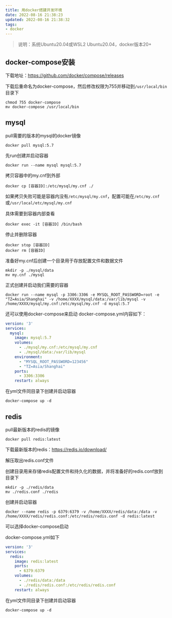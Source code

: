 ```yaml
---
title: 用docker搭建开发环境
date: 2022-08-16 21:38:23
updated: 2022-08-16 21:38:32
tags:
- docker
---
```


> 说明：系统Ubuntu20.04或WSL2 Ubuntu20.04，docker版本20+

## docker-compose安装

下载地址：https://github.com/docker/compose/releases

下载后重命名为docker-compose，然后修改权限为755并移动到`/usr/local/bin`目录下

```shell
chmod 755 docker-compose
mv docker-compose /usr/local/bin
```

## mysql

pull需要的版本的mysql的docker镜像
```shell
docker pull mysql:5.7
```

先run创建并启动容器
```shell
docker run --name mysql mysql:5.7
```

拷贝容器中的my.cnf到外部
```shell
docker cp [容器ID]:/etc/mysql/my.cnf ./
```

如果拷贝失败可能是容器内没有`/etc/mysql/my.cnf`，配置可能在`/etc/my.cnf`或`/usr/local/etc/mysql/my.cnf`

具体需要到容器内部查看
```shell
docker exec -it [容器ID] /bin/bash
```

停止并删除容器
```shell
docker stop [容器ID]
docker rm [容器ID]
```

准备好my.cnf后创建一个目录用于存放配置文件和数据文件
```shell
mkdir -p ./mysql/data
mv my.cnf ./mysql
```

正式创建并启动我们需要的容器
```shell
docker run --name mysql -p 3306:3306 -e MYSQL_ROOT_PASSWORD=root -e "TZ=Asia/Shanghai" -v /home/XXXX/mysql/data:/var/lib/mysql -v /home/XXXX/mysql/my.cnf:/etc/mysql/my.cnf -d mysql:5.7
```

还可以使用docker-compose来启动
docker-compose.yml内容如下：
```yaml
version: '3'
services:
  mysql:
    image: mysql:5.7
    volumes:
      - ./mysql/my.cnf:/etc/mysql/my.cnf
      - ./mysql/data:/var/lib/mysql
    environment:
      - "MYSQL_ROOT_PASSWORD=123456"
      - "TZ=Asia/Shanghai"
    ports:
      - 3306:3306
    restart: always
```

在yml文件同目录下创建并启动容器
```shell
docker-compose up -d
```


## redis

pull最新版本的redis的镜像
```shell
docker pull redis:latest
```

下载最新版本的redis：https://redis.io/download/

解压取出redis.conf文件

创建目录用来存储redis配置文件和持久化的数据，并将准备好的redis.conf放到目录下
```shell
mkdir -p ./redis/data
mv ./redis.conf ./redis
```

创建并启动容器
```shell
docker --name redis -p 6379:6379 -v /home/XXXX/redis/data:/data -v /home/XXXX/redis/redis.conf:/etc/redis/redis.conf -d redis:latest
```

可以选择docker-compose启动

docker-compose.yml如下
```yaml
version: '3'
services:
  redis:
    image: redis:latest
    ports:
      - 6379:6379
    volumes:
      - ./redis/data:/data
      - ./redis/redis.conf:/etc/redis/redis.conf
    restart: always
```

在yml文件同目录下创建并启动容器
```shell
docker-compose up -d
```
